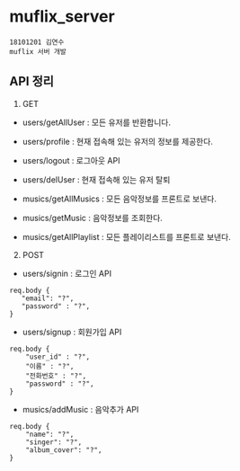 # muflix_server
    18101201 김연수
    muflix 서버 개발

## API 정리

1. GET

* users/getAllUser : 모든 유저를 반환합니다.
* users/profile : 현재 접속해 있는 유저의 정보를 제공한다.
* users/logout : 로그아웃 API
* users/delUser : 현재 접속해 있는 유저 탈퇴

* musics/getAllMusics : 모든 음악정보를 프론트로 보낸다.
* musics/getMusic : 음악정보를 조회한다.
* musics/getAllPlaylist : 모든 플레이리스트를 프론트로 보낸다.


2. POST

* users/signin : 로그인 API
```
req.body {
   "email": "?",
   "password" : "?",
}
```

* users/signup : 회원가입 API
```
req.body {
    "user_id" : "?",
    "이름" : "?",
    "전화번호" : "?",
    "password" : "?",
}
```

* musics/addMusic : 음악추가 API
```
req.body {
    "name": "?",
    "singer": "?",
    "album_cover": "?",
}
```
